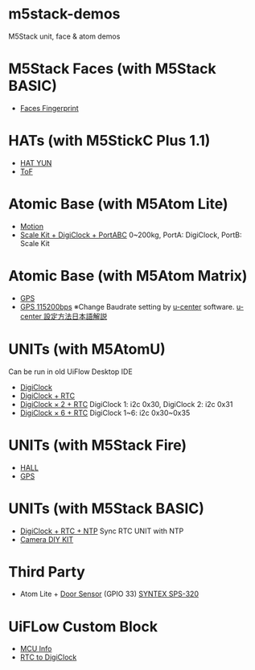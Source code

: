 # m5stack-demos
M5Stack unit, face &amp; atom demos

# M5Stack Faces (with M5Stack BASIC)
* [Faces Fingerprint](faces_finger_demo.m5f)

# HATs (with M5StickC Plus 1.1)
* [HAT YUN](stickc_hat_yun_demo.m5f)
* [ToF](faces_finger_demo.m5f)

# Atomic Base (with M5Atom Lite)
* [Motion](atom_motion_demo.m5f)
* [Scale Kit + DigiClock + PortABC](atom_lite_scale_kit_demo.m5f) 0~200kg, PortA: DigiClock, PortB: Scale Kit

# Atomic Base (with M5Atom Matrix)
* [GPS](atom_matrix_gps_demo.m5f)
* [GPS 115200bps](atom_matrix_gps_115200bps_demo.m5f) ※Change Baudrate setting by [u-center](https://www.u-blox.com/en/product/u-center) software. [u-center 設定方法日本語解説](https://intellectualcuriosity.hatenablog.com/entry/2020/07/01/041715)

# UNITs (with M5AtomU)
  Can be run in old UiFlow Desktop IDE
* [DigiClock](atomu_digiclock_countup_demo.m5f)
* [DigiClock + RTC](atomu_digiclock_rtc_demo.m5f)
* [DigiClock × 2 + RTC](atomu_2digiclock_rtc_demo.m5f) DigiClock 1: i2c 0x30, DigiClock 2: i2c 0x31
* [DigiClock × 6 + RTC](atomu_6digiclock_rtc_demo.m5f) DigiClock 1\~6: i2c 0x30\~0x35

# UNITs (with M5Stack Fire)
* [HALL](hall_unit_demo.m5f)
* [GPS](m5fire_unit_gps_demo.m5f)

# UNITs (with M5Stack BASIC)
* [DigiClock + RTC + NTP](digiclock_rtc_sync_ntp_demo.m5f) Sync RTC UNIT with NTP
* [Camera DIY KIT](m5core_unitcam_diy_kit_porta_demo.m5f)

# Third Party
* Atom Lite + [Door Sensor](atom_iot_door_sensor_GPIO33_demo.m5f) (GPIO 33) [SYNTEX SPS-320](https://akizukidenshi.com/catalog/g/g113371/)

# UiFLow Custom Block
* [MCU Info](MCUinfo.m5b)
* [RTC to DigiClock](RTC_to_DigiClock.m5b)
